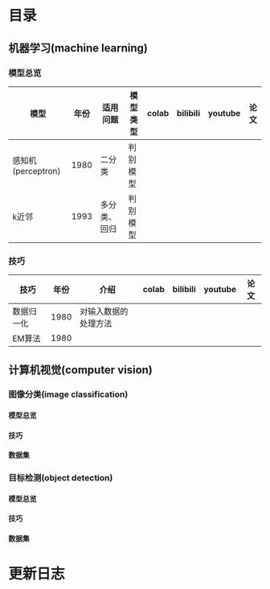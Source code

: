 # 目录

## 机器学习(machine learning)

### 模型总览

| 模型              | 年份   | 适用问题   | 模型类型 | colab | bilibili | youtube | 论文  |
|-----------------|------|--------|------|-------|----------|---------|-----|
| 感知机(perceptron) | 1980 | 二分类    | 判别模型 |       |          |         |     |
| k近邻             | 1993 | 多分类、回归 | 判别模型 |       |          |         |     |

### 技巧

| 技巧    | 年份   | 介绍         | colab | bilibili | youtube | 论文  |
|-------|------|------------|-------|----------|---------|-----|
| 数据归一化 | 1980 | 对输入数据的处理方法 |       |          |         |     |
| EM算法  | 1980 |            |       |          |         |     |

## 计算机视觉(computer vision)

### 图像分类(image classification)

#### 模型总览

#### 技巧

#### 数据集

### 目标检测(object detection)

#### 模型总览

#### 技巧

#### 数据集

# 更新日志